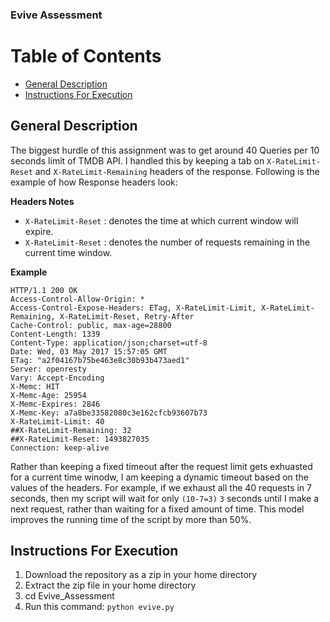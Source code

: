 ### Evive Assessment

Table of Contents
=================

* [General Description](#general-description)
* [Instructions For Execution](#instructions-for-execution)



## General Description

The biggest hurdle of this assignment was to get around 40 Queries per 10 seconds limit of TMDB API. I handled this by keeping a tab on `X-RateLimit-Reset` and `X-RateLimit-Remaining` headers of the response. Following is the example of how Response headers look:

**Headers Notes**

* `X-RateLimit-Reset` : denotes the time at which current window will expire.
* `X-RateLimit-Reset` : denotes the number of requests remaining in the current time window.

**Example**

```
HTTP/1.1 200 OK
Access-Control-Allow-Origin: *
Access-Control-Expose-Headers: ETag, X-RateLimit-Limit, X-RateLimit-Remaining, X-RateLimit-Reset, Retry-After
Cache-Control: public, max-age=28800
Content-Length: 1339
Content-Type: application/json;charset=utf-8
Date: Wed, 03 May 2017 15:57:05 GMT
ETag: "a2f04167b75be463e8c30b93b473aed1"
Server: openresty
Vary: Accept-Encoding
X-Memc: HIT
X-Memc-Age: 25954
X-Memc-Expires: 2846
X-Memc-Key: a7a8be33582080c3e162cfcb93607b73
X-RateLimit-Limit: 40
##X-RateLimit-Remaining: 32
##X-RateLimit-Reset: 1493827035
Connection: keep-alive
```
Rather than keeping a fixed timeout after the request limit gets exhuasted for a current time winodw, I am keeping a dynamic timeout based on the values of the headers. For example, if we exhaust all the 40 requests in 7 seconds, then my script will wait for only `(10-7=3)` `3` seconds until I make a next request, rather than waiting for a fixed amount of time. This model improves the running time of the script by more than 50%. 

## Instructions For Execution

1. Download the repository as a zip in your home directory
2. Extract the zip file in your home directory
3. cd Evive_Assessment
4. Run this command: `python evive.py`